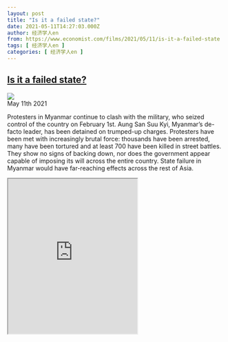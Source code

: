 ```yaml
---
layout: post
title: "Is it a failed state?"
date: 2021-05-11T14:27:03.000Z
author: 经济学人en
from: https://www.economist.com/films/2021/05/11/is-it-a-failed-state
tags: [ 经济学人en ]
categories: [ 经济学人en ]
---
```

<!--1620743223000-->
[Is it a failed state?](https://www.economist.com/films/2021/05/11/is-it-a-failed-state)
------

<div>
<img src="https://images.weserv.nl/?url=www.economist.com/img/b/1280/720/90/sites/default/files/20210508_blp908_0.jpg"/><div></div><aside ><div ><time itemscope="" itemType="http://schema.org/DateTime" dateTime="2021-05-11T15:05:27Z" >May 11th 2021</time><meta itemProp="author" content="The Economist"/></div><div ></div></aside><p >Protesters in Myanmar continue to clash with the military, who seized control of the country on February 1st. Aung San Suu Kyi, Myanmar’s de-facto leader, has been detained on trumped-up charges. Protesters have been met with increasingly brutal force: thousands have been arrested, many have been tortured and at least 700 have been killed in street battles. They show no signs of backing down, nor does the government appear capable of imposing its will across the entire country. State failure in Myanmar would have far-reaching effects across the rest of Asia.</p><p ><iframe height="360" src="https://www.youtube.com/embed/qz11hb86GwM?enablejsapi=1"></iframe></p>
</div>
